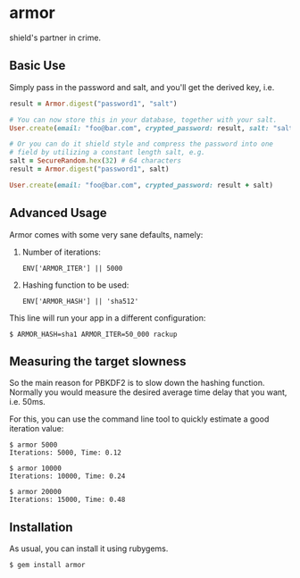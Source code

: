 armor
=====

shield's partner in crime.

Basic Use
---------

Simply pass in the password and salt, and you'll get
the derived key, i.e.

```ruby
result = Armor.digest("password1", "salt")

# You can now store this in your database, together with your salt.
User.create(email: "foo@bar.com", crypted_password: result, salt: "salt")

# Or you can do it shield style and compress the password into one
# field by utilizing a constant length salt, e.g.
salt = SecureRandom.hex(32) # 64 characters
result = Armor.digest("password1", salt)

User.create(email: "foo@bar.com", crypted_password: result + salt)
```

Advanced Usage
--------------

Armor comes with some very sane defaults, namely:

1.  Number of iterations:

        ENV['ARMOR_ITER'] || 5000

2.  Hashing function to be used:

        ENV['ARMOR_HASH'] || 'sha512'

This line will run your app in a different configuration:

```
$ ARMOR_HASH=sha1 ARMOR_ITER=50_000 rackup
```

Measuring the target slowness
-----------------------------

So the main reason for PBKDF2 is to slow down the hashing function. Normally
you would measure the desired average time delay that you want, i.e. 50ms.

For this, you can use the command line tool to quickly estimate a good
iteration value:

```
$ armor 5000
Iterations: 5000, Time: 0.12

$ armor 10000
Iterations: 10000, Time: 0.24

$ armor 20000
Iterations: 15000, Time: 0.48
```

Installation
------------

As usual, you can install it using rubygems.

```
$ gem install armor
```
